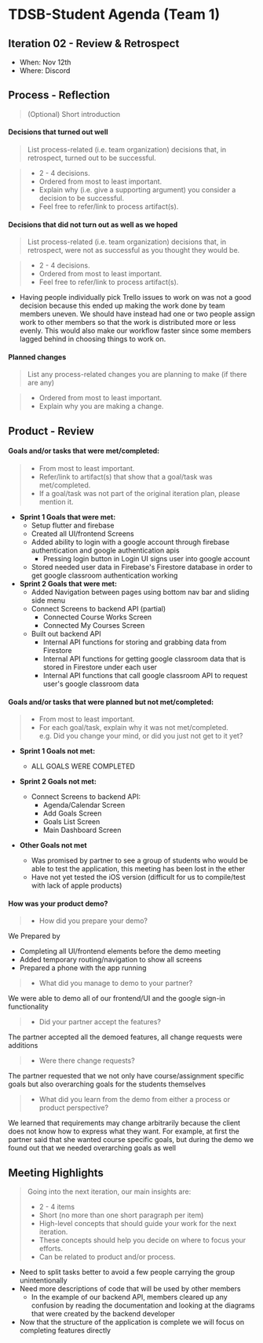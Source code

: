 # TDSB-Student Agenda (Team 1)

## Iteration 02 - Review & Retrospect

 * When: Nov 12th
 * Where: Discord

## Process - Reflection

> (Optional) Short introduction

#### Decisions that turned out well

> List process-related (i.e. team organization) decisions that, in retrospect, turned out to be successful.


 > * 2 - 4 decisions.
 > * Ordered from most to least important.
 > * Explain why (i.e. give a supporting argument) you consider a decision to be successful.
 > * Feel free to refer/link to process artifact(s).

#### Decisions that did not turn out as well as we hoped

> List process-related (i.e. team organization) decisions that, in retrospect, were not as successful as you thought they would be.

 > * 2 - 4 decisions.
 > * Ordered from most to least important.
 > * Feel free to refer/link to process artifact(s).
* Having people individually pick Trello issues to work on was not a good decision because this ended up making the work done by team members uneven. We should have instead had one or two people assign work to other members so that the work is distributed more or less evenly. This would also make our workflow faster since some members lagged behind in choosing things to work on.

#### Planned changes

> List any process-related changes you are planning to make (if there are any)

 > * Ordered from most to least important.
 > * Explain why you are making a change.


## Product - Review

#### Goals and/or tasks that were met/completed:

 > * From most to least important.
 > * Refer/link to artifact(s) that show that a goal/task was met/completed.
 > * If a goal/task was not part of the original iteration plan, please mention it.
 
 * __Sprint 1 Goals that were met:__ 
 	* Setup flutter and firebase
 	* Created all UI/frontend Screens
	* Added ability to login with a google account through firebase authentication and google authentication apis
		* Pressing login button in Login UI signs user into google account
	* Stored needed user data in Firebase's Firestore database in order to get google classroom authentication working
 * __Sprint 2 Goals that were met:__
 	* Added Navigation between pages using bottom nav bar and sliding side menu
	* Connect Screens to backend API (partial)
		* Connected Course Works Screen
		* Connected My Courses Screen
	* Built out backend API
		* Internal API functions for storing and grabbing data from Firestore
		* Internal API functions for getting google classroom data that is stored in Firestore under each user
		* Internal API functions that call google classroom API to request user's google classroom data

#### Goals and/or tasks that were planned but not met/completed:

 > * From most to least important.
 > * For each goal/task, explain why it was not met/completed.      
 >  e.g. Did you change your mind, or did you just not get to it yet?
 
 * __Sprint 1 Goals not met:__
 	* ALL GOALS WERE COMPLETED
 * __Sprint 2 Goals not met:__
 	* Connect Screens to backend API:
		* Agenda/Calendar Screen
		* Add Goals Screen
		* Goals List Screen
		* Main Dashboard Screen
 
 * __Other Goals not met__
 	* Was promised by partner to see a group of students who would be able to test the application, this meeting has been lost in the ether
	* Have not yet tested the iOS version (difficult for us to compile/test with lack of apple products)
 

#### How was your product demo?
 
 > * How did you prepare your demo?  
 
 We Prepared by 
 * Completing all UI/frontend elements before the demo meeting 
 * Added temporary routing/navigation to show all screens
 * Prepared a phone with the app running
 
 > * What did you manage to demo to your partner?
 
 We were able to demo all of our frontend/UI and the google sign-in functionality 
 
 > * Did your partner accept the features?
 
 The partner accepted all the demoed features, all change requests were additions
 
 > * Were there change requests?
 
 The partner requested that we not only have course/assignment specific goals but also overarching goals for the students themselves
 
 > * What did you learn from the demo from either a process or product perspective?
 
 We learned that requirements may change arbitrarily because the client does not know how to express what they want. For example, at first the partner said that she wanted course specific goals, but during the demo we found out that we needed overarching goals as well

 

## Meeting Highlights

> Going into the next iteration, our main insights are:
 > * 2 - 4 items
 > * Short (no more than one short paragraph per item)
 > * High-level concepts that should guide your work for the next iteration.
 > * These concepts should help you decide on where to focus your efforts.
 > * Can be related to product and/or process.

* Need to split tasks better to avoid a few people carrying the group unintentionally 
* Need more descriptions of code that will be used by other members
	* In the example of our backend API, members cleared up any confusion by reading the documentation and looking at the diagrams that were created by the backend developer
* Now that the structure of the application is complete we will focus on completing features directly
